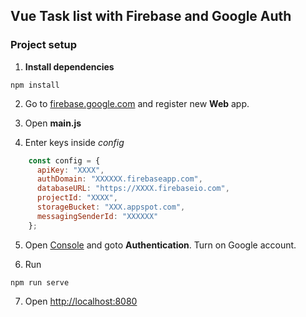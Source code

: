 ## Vue Task list with Firebase and Google Auth
### Project setup

1. **Install dependencies**
```
npm install
```
2. Go to [firebase.google.com](https://firebase.google.com/ "firebase.google.com") and register new **Web** app.

3.  Open **main.js**

4.  Enter keys inside *config*
```javascript
    const config = {
      apiKey: "XXXX",
      authDomain: "XXXXXX.firebaseapp.com",
      databaseURL: "https://XXXX.firebaseio.com",
      projectId: "XXXX",
      storageBucket: "XXX.appspot.com",
      messagingSenderId: "XXXXXX"
    };
```
5.  Open [Console](https://console.firebase.google.com "Console") and goto **Authentication**. Turn on Google account.

6. Run
```
npm run serve
```
7. Open [http://localhost:8080](http://localhost:8080 "http://localhost:8080")